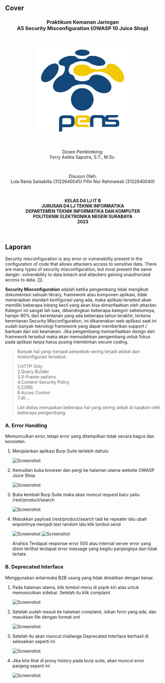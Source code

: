 ## Cover

<h3 align="center">
    <b>Praktikum Kemanan Jaringan</b><br>
    A5 Security Misconfiguration (OWASP 10 Juice Shop)
</h3>
<br>
<p align="center">
  <img src="../../public/logo_pens.png" alt="Logo PENS" width="300">
</p>
<br>
<p align="center">
    Dosen Pembimbing:<br>
    Ferry Astika Saputra, S.T., M.Sc.
</p>
<br>
<p align="center">
    Disusun Oleh:<br>
    Lula Rania Salsabilla (3122640045)
    Fifin Nur Rahmawati (3122640040)
</p>
<br>
<p align="center">
    <b>
        KELAS D4 LJ IT B <br>
        JURUSAN D4 LJ TEKNIK INFORMATIKA <br>
        DEPARTEMEN TEKNIK INFORMATIKA DAN KOMPUTER <br> 
        POLITEKNIK ELEKTRONIKA NEGERI SURABAYA <br>
        2023
    </b>
</p>
<br>


## Laporan 

Security misconfiguration is any error or vulnerability present in the configuration of code that allows attackers access to sensitive data. There are many types of security misconfiguration, but most present the same danger: vulnerability to data breach and attackers gaining unauthorized access to data. [[1](https://www.bing.com/ck/a?!&&p=5e2855493282d18bJmltdHM9MTY4Mjk4NTYwMCZpZ3VpZD0zMmFmYjYwMC0wZDMxLTZkNDgtMzliYy1hNGY1MGM2NzZjNGYmaW5zaWQ9NTQ0Ng&ptn=3&hsh=3&fclid=32afb600-0d31-6d48-39bc-a4f50c676c4f&psq=Security+Misconfiguration+adalah&u=a1aHR0cHM6Ly93d3cuY3Jvd2RzdHJpa2UuY29tL2N5YmVyc2VjdXJpdHktMTAxL3NlY3VyaXR5LW1pc2NvbmZpZ3VyYXRpb24vIzp-OnRleHQ9U2VjdXJpdHklMjBtaXNjb25maWd1cmF0aW9uJTIwaXMlMjBhbnklMjBlcnJvciUyMG9yJTIwdnVsbmVyYWJpbGl0eSUyMHByZXNlbnQsYnJlYWNoJTIwYW5kJTIwYXR0YWNrZXJzJTIwZ2FpbmluZyUyMHVuYXV0aG9yaXplZCUyMGFjY2VzcyUyMHRvJTIwZGF0YS4&ntb=1)].

**Security Misconfiguration** adalah ketika pengembang tidak mengikuti dokumentasi sebuah library, framework atau komponen aplikasi, tidak menerapkan standart konfigurasi yang ada, maka aplikasi tersebut akan memiliki beberapa lobang kecil yang akan bisa dimanfaatkan oleh attacker. Kategori ini sangat lah luas, dibandingkan beberapa kategori sebelumnya, hampir 80% dari kerentanan yang ada beberapa tahun terakhir, terkena kerentanan Security Misconfiguration, ini dikarenakan web aplikasi saat ini sudah banyak teknologi framework yang dapat memberikan support / bantuan dari sisi keamanan. Jika pengembang memanfaatkan design dari framework tersebut maka akan memudahkan pengembang untuk fokus pada aplikasi tanpa harus pusing memikirkan secure coding.

> Banyak hal yang menjadi penyebab sering terjadi akibat dari miskonfigurasi tersebut:
>
> 1.HTTP Only\
> 2.Query Builder\
> 3.X-Frame-options\
> 4.Content-Security Policy\
> 5.CORS\
> 6.Acces Control\
> 7.dll....
>
> List diatas merupakan beberapa hal yang sering sekali di lupakan oleh
> beberapa pengembang.


### A. Error Handling

Memunculkan error, tetapi error yang ditampilkan tidak secara bagus dan konsisten.

1. Menjalankan aplikasi Burp Suite terlebih dahulu

    ![Screenshot](images/2.png)

2. Kemudian buka browser dan pergi ke halaman utama website OWASP Juice Shop

    ![Screenshot](images/3.png)

3. Buka kembali Burp Suite maka akan muncul request baru yaitu /rest/product/search

    ![Screenshot](images/4.png)

4. Masukkan payload /rest/product/search tadi ke repeater lalu ubah enpointnya menjadi text random lalu klik tombol send

    ![Screenshot](images/5.png)
     ![Screenshot](images/6.png)

    Analisis
    Terdapat response error 500 atau internal server error yang disini terlihat terdapat error message yang begitu panjangnya dan tidak tertata


### B. Deprecated Interface

Menggunakan antarmuka B2B usang yang tidak dimatikan dengan benar.

1. Pada halaman utama, klik tombol menu di pojok kiri atas untuk memunculkan sidebar. Setelah itu klik complaint

    ![Screenshot](images/7.png)

2. Setelah sudah masuk ke halaman complaint, isikan form yang ada, dan masukkan file dengan format xml

    ![Screenshot](images/8.png)

3. Setelah itu akan muncul challange Deprecated Interface berhasil di selesaikan seperti ini

    ![Screenshot](images/9.png)

4. Jika kita lihat di proxy history pada burp suite, akan muncul error panjang seperti ini

    ![Screenshot](images/10.png)

